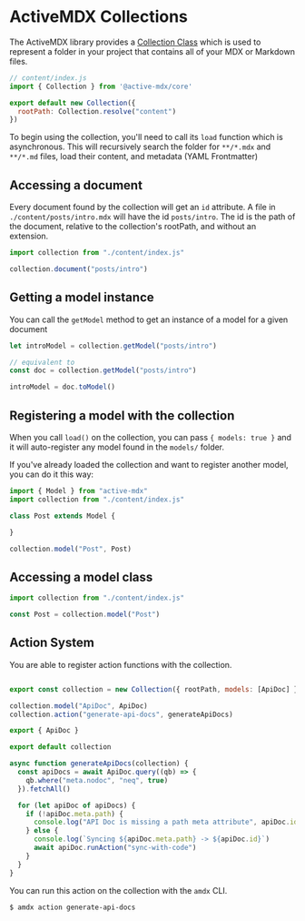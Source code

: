 # ActiveMDX Collections

The ActiveMDX library provides a [Collection Class](../../api/Collection.mdx) which is used to represent a folder in your project that contains all of your MDX or Markdown files.

```javascript
// content/index.js
import { Collection } from '@active-mdx/core'

export default new Collection({
  rootPath: Collection.resolve("content")
})
```

To begin using the collection, you'll need to call its `load` function which is asynchronous.  This will recursively search the folder for `**/*.mdx` and `**/*.md` files, load their content, and metadata (YAML Frontmatter)

## Accessing a document

Every document found by the collection will get an `id` attribute. A file in `./content/posts/intro.mdx` will have the id `posts/intro`.  The id is the path of the document, relative to the collection's rootPath, and without an extension.

```javascript
import collection from "./content/index.js"

collection.document("posts/intro")
```

## Getting a model instance 

You can call the `getModel` method to get an instance of a model for a given document

```javascript
let introModel = collection.getModel("posts/intro")

// equivalent to
const doc = collection.getModel("posts/intro")

introModel = doc.toModel()
```

## Registering a model with the collection

When you call `load()` on the collection, you can pass `{ models: true }` and it will auto-register any model found in the `models/` folder.

If you've already loaded the collection and want to register another model, you can do it this way:

```javascript
import { Model } from "active-mdx"
import collection from "./content/index.js"

class Post extends Model {

}

collection.model("Post", Post)
```

## Accessing a model class

```javascript
import collection from "./content/index.js"

const Post = collection.model("Post")
```

## Action System

You are able to register action functions with the collection.  

```javascript

export const collection = new Collection({ rootPath, models: [ApiDoc] })

collection.model("ApiDoc", ApiDoc)
collection.action("generate-api-docs", generateApiDocs)

export { ApiDoc }

export default collection

async function generateApiDocs(collection) {
  const apiDocs = await ApiDoc.query((qb) => {
    qb.where("meta.nodoc", "neq", true)
  }).fetchAll()

  for (let apiDoc of apiDocs) {
    if (!apiDoc.meta.path) {
      console.log("API Doc is missing a path meta attribute", apiDoc.id)
    } else {
      console.log(`Syncing ${apiDoc.meta.path} -> ${apiDoc.id}`)
      await apiDoc.runAction("sync-with-code")
    }
  }
}
```

You can run this action on the collection with the `amdx` CLI.

```shell
$ amdx action generate-api-docs 
```

